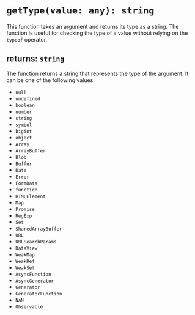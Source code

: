 # `getType(value: any): string`

This function takes an argument and returns its type as a string. The function is useful for checking the type of a value without relying on the `typeof` operator.

## returns: `string`

The function returns a string that represents the type of the argument. It can be one of the following values:

- `null`
- `undefined`
- `boolean`
- `number`
- `string`
- `symbol`
- `bigint`
- `object`
- `Array`
- `ArrayBuffer`
- `Blob`
- `Buffer`
- `Date`
- `Error`
- `FormData`
- `function`
- `HTMLElement`
- `Map`
- `Promise`
- `RegExp`
- `Set`
- `SharedArrayBuffer`
- `URL`
- `URLSearchParams`
- `DataView`
- `WeakMap`
- `WeakRef`
- `WeakSet`
- `AsyncFunction`
- `AsyncGenerator`
- `Generator`
- `GeneratorFunction`
- `NaN`
- `Observable`
